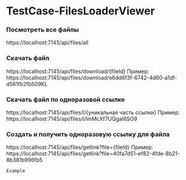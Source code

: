 # TestCase-FilesLoaderViewer
 
### Посмотреть все файлы
https://localhost:7145/api/files/all

### Скачать файл
https://localhost:7145/api/files/download/{fileId}
Пример: https://localhost:7145/api/files/download/e6dd6f3f-6742-4d60-a1df-d561fb2fb509KL

### Скачать файл по одноразовой ссылке
https://localhost:7145/api/files/l/{уникальная часть ссылки}
Пример: https://localhost:7145/api/files/l/lmMcXf7UQgaI6SO9

### Создать и получить одноразовую ссылку для файла
https://localhost:7145/api/files/getlink?file={fileId}
Пример: https://localhost:7145/api/files/getlink?file=40fa7d51-ef82-4fde-8b21-8b381b996fb5

```
Example
```
